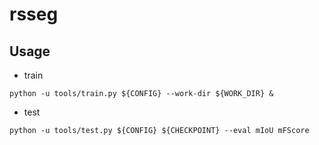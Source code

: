 # rsseg
## Usage
- train
````
python -u tools/train.py ${CONFIG} --work-dir ${WORK_DIR} &
````
- test
````
python -u tools/test.py ${CONFIG} ${CHECKPOINT} --eval mIoU mFScore
````

